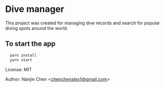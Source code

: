 # Dive manager

This project was created for managing dive records and search for popular diving spots around the world.

## To start the app
```js
  yarn install
  yarn start
```

License: MIT

Author: Nanjie Chen <[chenchenalex1@gmail.com](mailto:chenchenalex1@gmail.com)>
 
